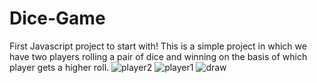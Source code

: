 # Dice-Game
First Javascript project to start with!
This is a simple project in which we have two players rolling a pair of dice and winning on the basis of which player gets a higher roll.
![player2](https://user-images.githubusercontent.com/74092233/106280214-a9c28200-624e-11eb-87e7-69d0782f7bbb.PNG)
![player1](https://user-images.githubusercontent.com/74092233/106280220-acbd7280-624e-11eb-973d-22b92d6b83da.PNG)
![draw](https://user-images.githubusercontent.com/74092233/106280234-b2b35380-624e-11eb-9107-5d0621e47198.PNG)
